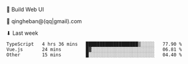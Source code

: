 🧙 Build Web UI

📧 qingheban@(qq|gmail).com

⬇ Last week

<!--START_SECTION:waka-->

```text
TypeScript   4 hrs 36 mins   ███████████████████▒░░░░░   77.90 %
Vue.js       24 mins         █▓░░░░░░░░░░░░░░░░░░░░░░░   06.81 %
Other        15 mins         █░░░░░░░░░░░░░░░░░░░░░░░░   04.40 %
```

<!--END_SECTION:waka-->

<!--
**banqinghe/banqinghe** is a ✨ _special_ ✨ repository because its `README.md` (this file) appears on your GitHub profile.

Here are some ideas to get you started:

- 🔭 I’m currently working on ...
- 🌱 I’m currently learning ...
- 👯 I’m looking to collaborate on ...
- 🤔 I’m looking for help with ...
- 💬 Ask me about ...
- 📫 How to reach me: ...
- 😄 Pronouns: ...
- ⚡ Fun fact: ...
-->
